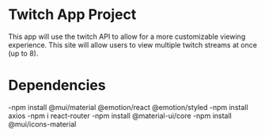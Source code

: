# Twitch App Project

This app will use the twitch API to allow for a more customizable viewing experience. This site will allow users to view multiple twitch streams at once (up to 8).

# Dependencies

-npm install @mui/material @emotion/react @emotion/styled
-npm install axios
-npm i react-router
-npm install @material-ui/core
-npm install @mui/icons-material
